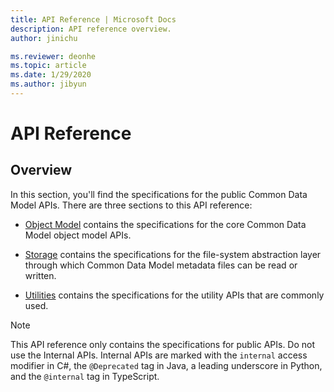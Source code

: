 ```yaml
---
title: API Reference | Microsoft Docs
description: API reference overview.
author: jinichu

ms.reviewer: deonhe 
ms.topic: article
ms.date: 1/29/2020
ms.author: jibyun
---
```


# API Reference

## Overview

In this section, you'll find the specifications for the public Common Data Model APIs. There are three sections to this API reference:

* [Object Model](cdm/cdm.md) contains the specifications for the core Common Data Model object model APIs.

* [Storage](storage/storage.md) contains the specifications for the file-system abstraction layer through which Common Data Model metadata files can be read or written.

* [Utilities](utilities/utilities.md) contains the specifications for the utility APIs that are commonly used.

>[!NOTE]
>This API reference only contains the specifications for public APIs. Do not use the Internal APIs. Internal APIs are marked with the `internal` access modifier in C#, the `@Deprecated` tag in Java, a leading underscore in Python, and the `@internal` tag in TypeScript.





